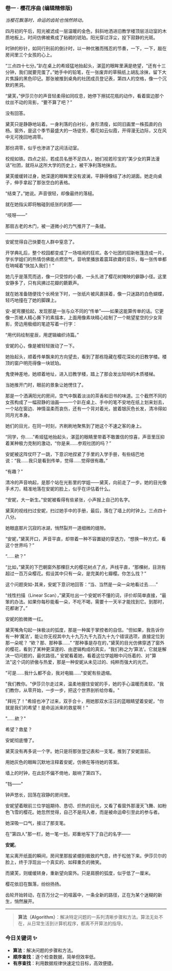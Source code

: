 ### **卷一 · 樱花序曲 (编辑精修版)**

_当樱花飘落时，命运的齿轮也悄然转动。_

四月初的午后，阳光被滤成一层温暖的金色，斜斜地洒进旧教学楼顶层活动室的木质地板上。时间仿佛被煮成了粘稠的琥珀。阳光穿过浮尘，投下寂静的光斑。

时钟的秒针，如同行刑前的倒计时，以一种优雅而残忍的节奏，一下，一下，敲在房间里三个女孩的心上。

“三点四十七分。”趴在桌上的希娅猛地抬起头，湛蓝的眼眸里满是绝望，“还有十三分钟，我们就要完蛋了。”她手中的铅笔，在一张废弃的草稿纸上胡乱涂抹，留下大片焦躁的黑色印记。那张被推到桌角的社团成员登记表，第四人的空格，像一个沉默的黑洞。

“黛芙，”伊莎贝尔的声音轻柔得如同叹息，她停下擦拭花瓶的动作，看着窗边那个纹丝不动的背影，“要不算了吧？”

没有回答。

黛芙只是静静地站着。一身利落的白衬衫，身形清瘦，如同旧画里一株孤直的白杨。窗外，是这个季节最盛大的一场徒劳，樱花如云似霞，开得漫无边际，又在风中无可挽回地凋零。

那份凋零，似乎也渗进了这间活动室。

校规如铁。四点之前，若成员名册不足四人，她们视若珍宝的“美少女的算法漫话”社团，就将从这所大学的历史上，被干净利落地抹去。

黛芙缓缓转过身，她深邃的眼眸里没有波澜，平静得像结了冰的湖面。她走向桌子，伸手拿起了那张空白的表格。

“结束了。”她说。声音很轻，却像最终的落槌。

就在她指尖即将触碰到纸张的刹那——

“吱呀——”

那扇古老的木门，被一道微小的力气推开了一条缝。

****

安妮觉得自己快要在人群中窒息了。

开学典礼后，整个校园都变成了一场喧闹的狂欢。各个社团的招新帐篷连成一片，学长学姐们的热情仿佛能点燃空气，音响里播放着震耳欲聋的音乐，每一张传单都在呐喊着“快加入我们！”

她几乎是落荒而逃，像一只受惊的小鹿，一头扎进了樱花树掩映的僻静小径。这里安静多了，只有风拂过花瓣的簌簌声。

就在她准备随便找个长椅坐下时，一张纸片被风裹挟着，像一只迷路的白色蝴蝶，轻巧地撞在了她的脚踝上。

安-妮弯腰拾起，发现那是一张与众不同的“传单”——如果这能算传单的话。它更像一页被人精心撕下的素描本，上面用像素块精心绘制了一个眺望星空的少女背影，旁边用极细的笔迹写着一行字：

“用代码绘制星辰，用逻辑编织诗篇。”

安妮的心，像是被轻轻拨动了一下。

她抬起头，顺着传单飘来的方向望去，看到了那栋隐藏在樱花深处的旧教学楼。楼顶的窗户明亮得像一块琥珀。

鬼使神差地，她顺着地址，进入旧教学楼，踏上了那会发出轻响的木质楼梯。

当她推开门时，眼前的景象让她愣住了。

那是一个洒满阳光的房间，空气中飘着淡淡的茶香和旧书的味道。三个截然不同的女孩构成了一幅寂静的油画——一个趴在桌上、手中的笔不安地在纸上划来划去，一个站在窗边、神情温柔而哀伤，还有一个背对着光，披着银灰色长发，清冷得如同月光本身。

她们的目光，在同一时刻，齐刷刷地聚焦到了她这个不速之客的身上。

“同学，你……”希娅猛地抬起头，湛蓝的眼睛里带着不敢置信的惊喜，声音里压抑着某种极力克制的激动，“你是来……参观社团的吗？”

安妮被这阵仗吓了一跳，下意识地捏紧了手里的入学手册，有些结巴地说：“我……我只是看到传单，觉得……觉得很有趣。”

“有趣？”

清冷的声音响起，是那个站在光影里的学姐——黛芙，向前走了一步。她的目光像手术刀，精准地落在安妮的脸上，似乎在评估着什么。

“安妮，大一新生。”安妮被看得有些紧张，小声报上自己的名字。

黛芙的视线扫过安妮，扫过她手中的手册，最后，落在了墙上的时钟上。三点四十八分。

她眼底那片沉寂的冰湖，悄然裂开一道细微的缝隙。

“安妮，”黛芙开口，声音平直，却带着一种不容置疑的穿透力，“想换一种方式，看这个世界吗？”

“……欸？”

“比如，”黛芙的下巴朝窗外那棵巨大的樱花树点了点，声线平直，“那棵树，目测有超过一百万朵樱花。假设其中只有一朵，是完美的七瓣樱。你怎么找？”

这个问题突如-其来，安妮下意识地回答：“当、当然是一朵一朵地看过去……”

“线性扫描（Linear Scan），”黛芙吐出一个安妮听不懂的词，评价却简单直接，“最笨的办法。如果你每秒能看一朵，不吃不喝，需要十一天半才能找到它。到那时，花都谢了。”

安妮的脸微微一红。

黛芙嘴角勾起一抹极淡的弧度，那是一种属于掌控者的自信。“但如果，我告诉你有一种‘魔法’，能让你无视其中九十九万九千九百九十九个错误选项，直接定位到那一朵呢？
“欸？那、那种事……”
“那种事是存在的，”黛芙的目光仿佛穿透了窗外的樱花，看到了某种更深邃的、由逻辑构成的真实，“我们称之为‘算法’。它就是解决一切问题的，最优路径。”
安妮看着她，看着这位学姐眼中闪烁着的、对"算法"这个词的骄傲与热爱，那是一种安妮从未见过的、纯粹而强大的光芒。

"可是……我什么都不会，我对电脑……"安妮有些退缩。

"我们教你。"伊莎贝尔走过来，温柔地握住安妮的手，她的手心温暖而柔软，"我们教你，从零开始，一步一步，把这个世界剖析给你看。"

"拜托了！"希娅也冲了过来，双手合十，用她那双水汪汪的蓝眼睛望着安妮，"你就是我们的希望！是命运派来的救星啊！"

"……欸？"

希望？救星？

安妮彻底懵了。

黛芙没有再多说一个字。她只是将那张登记表和一支笔，推到了安妮面前。

用她灰色的眼眸沉默地注释着安妮，仿佛在等待她的答案。

墙上的时钟，在此刻不偏不倚地，敲响了第四下。

"铛——"

钟声悠长，回荡在寂静的房间里。

安妮望着眼前三位学姐期待、恳切、炽热的目光，又看了看窗外那漫天飞舞、如粉色飞雪的樱花。她忽然觉得，自己不是闯入者，而是被命运牵引至此的参与者。

她深吸一口气，接过了那支笔。

在"第四人"那一栏，她一笔一划，郑重地写下了自己的名字——

**安妮**。

笔尖离开纸面的瞬间，房间里那股紧绷到极致的气息，终于松弛下来。伊莎贝尔的脸上，终于浮现出一个真实的、如释重负的微笑。

而黛芙，则缓缓转身，重新望向窗外。只是肩膀的弧度，似乎低了一厘米。

樱花依旧在飘落，纷纷扬扬。

齿轮开始转动，在百万分之一的喧嚣中，一条全新的路径，正在为某个迷糊的新生，悄然展开。 

---

> **算法（Algorithm）**：解决特定问题的一系列清晰步骤和方法。算法无处不在，从日常生活到计算机程序，都离不开算法的指导。

### 今日关键词 ✨

- **算法**：解决问题的步骤和方法。
- **顺序查找**：逐个检查数据，简单但效率低。
- **有序查找**：利用数据规律快速定位目标，高效便捷。
